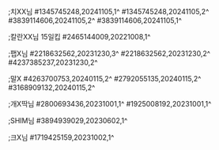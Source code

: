 ;치XX님
#1345745248,20241105,1^
#1345745248,20241105,2^
#3839114606,20241105,2^
#3839114606,20241105,1^

;칼란XX님 15일킵
#2465144009,20221008,1^

;팹X님
#2218632562,20231230,3^
#2218632562,20231230,2^
#4237385237,20231230,2^

;말X
#4263700753,20240115,2^
#2792055135,20240115,2^
#3168909132,20240115,2^

;개X딱님
#2800693436,20231001,1^
#1925008192,20231001,1^

;SHIM님
#3894939029,20230602,1^

;크X님
#1719425159,20231002,1^
